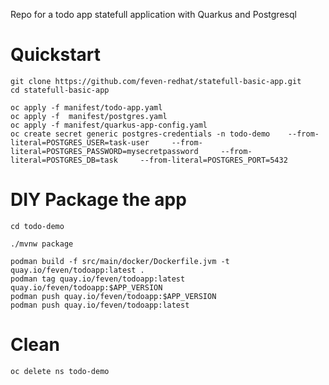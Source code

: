 Repo for a todo app statefull application with Quarkus and Postgresql

# Quickstart

```shell
git clone https://github.com/feven-redhat/statefull-basic-app.git
cd statefull-basic-app
```

```shell
oc apply -f manifest/todo-app.yaml
oc apply -f  manifest/postgres.yaml
oc apply -f manifest/quarkus-app-config.yaml
oc create secret generic postgres-credentials -n todo-demo    --from-literal=POSTGRES_USER=task-user     --from-literal=POSTGRES_PASSWORD=mysecretpassword     --from-literal=POSTGRES_DB=task     --from-literal=POSTGRES_PORT=5432
```


# DIY Package the app

```shell
cd todo-demo

./mvnw package

podman build -f src/main/docker/Dockerfile.jvm -t quay.io/feven/todoapp:latest .
podman tag quay.io/feven/todoapp:latest quay.io/feven/todoapp:$APP_VERSION
podman push quay.io/feven/todoapp:$APP_VERSION
podman push quay.io/feven/todoapp:latest   
```

# Clean

```shell
oc delete ns todo-demo
```
 
